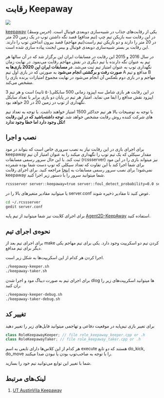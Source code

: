 # رقابت Keepaway

![](/docs/2D/FA/challenge/img/keepaway.jpg)

[keepaway](https://en.wikipedia.org/wiki/Keep_away) (*خرس وسط*) یکی از رقابت‌های جذاب در شبیه‌سازی دوبعدی فوتبال است. در این رقابت سه بازیکن تیم چپ (تیم مدافع) قصد نگه داشتن توپ در یک زمین 20 متر در 20 متر را دارند و دو بازیکن تیم راست(تیم مهاجم) قصد بیرون انداختن توپ را دارند. این رقابت بر بستر شبیه‌سازی دوبعدی فوتبال و بیس ایجنت پیاده سازی شده است.

در سال 2016 و 2015 این رقابت در مسابقات ایران اپن برگزار شد که در آن سالها هر تیم به عنوان نگه دارنده با تیم دیگری در نقش مهاجم رقابت می‌نمود. در نهایت زمان نگهداری توپ به عنوان امتیاز تیم ثبت می‌شد. **در مسابقات ایران اپن 2020 بازی‌ها به صورت رفت و برگشتی انجام می‌شود** به صورتی که در بازی اول تیم A مدافع و تیم B مهاجم و در بازی دوم بلعکس آن انجام می‌شود در نهایت مجموع امتیازات برنده بازی را مشخص می‌کند. 

در این رقابت هر بازی شامل سه اپیزود زمانی 500 سایکلی(۵۰ ثانیه) است و هر تیم 3 اپیزود نقش مدافع را ایفا می نماید. امتیاز هر تیم در پایان دو بازی برابر با تعداد سایکل نگهداری از توپ در زمین 20 در 20 خواهد بود.

با توجه به توضیحات بالا هر تیم حداکثر 1500 امتیاز خواهند داشت. با توجه به تعداد تیم های شرکت کننده روش رقابت مشخص خواهد شد.
<note type="warning" label="">**توجه داشته‌باشید که در این رقابت تکل وجود دارد اما خطا وجود ندارد!**</note>

## نصب و اجرا

برای اجرای بازی در این رقابت نیاز به نصب سروری خاص است که بتواند در مود keepaway مقدار سیکلی که یک تیم توپ را نگهداری میکند را به عنوان امتیاز آن تیم ثبت کند. با این حال سرور رسمی مسابقات (rcssserver) نیز میتواند بازی را در این مود برای شما اجرا کند با این تفاوت که تعداد سیکلی که توپ دست شما بوده شمرده نمی‌شود! برای نصب سرور رسمی مسابقات به [اینجا](/2D/FA/basic/install) مراجعه کنید. برای اجرای رقابت keepaway شما میتوانید سرور را با دستور زیر اجرا کنید.

```bash
rcssserver server::keepaway=true server::foul_detect_probability=0.0 server::use_offside=false
```

یا میتوانید مقادیر متغیرهای بالا را در server.conf عوض کنید تا مقادیر ذخیره شوند.

```bash
cd ~/.rcssserver
gedit server.conf
```

برای اجرای کلاینت نیز شما میتوانید از تیم پایه [Agent2D-KeepAway](https://github.com/Cyrus2D/agent2d-keepaway) استفاده کنید.



## نحوه‌ی اجرای تیم

برای اجرای تیم بعد از make کردن تیم دو اسکریپت وجود دارد. یکی برای تیم مهاجم  یکی دیگر برای تیم مدافع.

اجرا کردن هر کدام از این اسکریپت‌ها به شکل زیر است.

```bash
./keepaway-keeper.sh
./keepaway-taker.sh
```

برای اجرای تیم به صورت دیباگ مود و اجرا شدن dlog ها میتوانید اسکریپت‌های زیر را ران کنید.

```bash
./keepaway-keeper-debug.sh
./keepaway-taker-debug.sh
```

## تغییر کد

برای تغییر بازی تیم‌پایه در موقعیت دفاعی و تهاجمی میتوانید فایل‌های زیر را تغییر دهید

```c++
class RoleKeepawayKeeper; // file role_keepaway_keeper.cpp or .h
class RoleKeepawayTaker; // file role_keepaway_taker.cpp or .h
```

هر کدام از این کلاس‌ها دارای تابعی به اسم execute هستند که دو تابع do_kick, do_move را با توجه به صاحب‌توپ بودن یا نبودن صدا میکنند.

شما با تغییر این توابع می‌توانید تیم خود را بسازید.



## لینک‌های مرتبط

1. [UT AustinVila Keepaway](https://www.cs.utexas.edu/~AustinVilla/sim/keepaway/)

